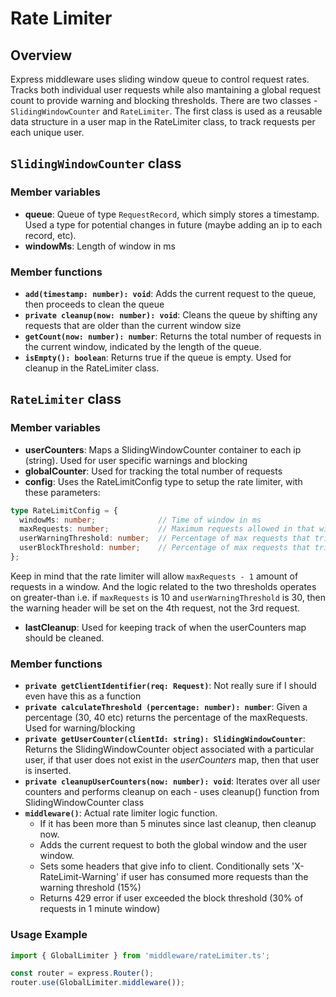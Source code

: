 # Rate Limiter
## Overview
Express middleware uses sliding window queue to control request rates. Tracks both individual user requests while also mantaining a global request count to provide warning and blocking thresholds. There are two classes - ```SlidingWindowCounter``` and ```RateLimiter```. The first class is used as a reusable data structure in a user map in the RateLimiter class, to track requests per each unique user.

## ```SlidingWindowCounter``` class
### Member variables
- **queue**: Queue of type ```RequestRecord```, which simply stores a timestamp. Used a type for potential changes in future (maybe adding an ip to each record, etc).
- **windowMs**: Length of window in ms

### Member functions
- **```add(timestamp: number): void```**: Adds the current request to the queue, then proceeds to clean the queue
- **```private cleanup(now: number): void```**: Cleans the queue by shifting any requests that are older than the current window size
- **```getCount(now: number): number```**: Returns the total number of requests in the current window, indicated by the length of the queue.
- **```isEmpty(): boolean```**: Returns true if the queue is empty. Used for cleanup in the RateLimiter class.

## ```RateLimiter``` class

### Member variables
- **userCounters**: Maps a SlidingWindowCounter container to each ip (string). Used for user specific warnings and blocking
- **globalCounter**: Used for tracking the total number of requests
- **config**: Uses the RateLimitConfig type to setup the rate limiter, with these parameters:
```ts
type RateLimitConfig = {
  windowMs: number;              // Time of window in ms
  maxRequests: number;           // Maximum requests allowed in that window
  userWarningThreshold: number;  // Percentage of max requests that triggers warning
  userBlockThreshold: number;    // Percentage of max requests that triggers blocking
};
```
Keep in mind that the rate limiter will allow ```maxRequests - 1``` amount of requests in a window. And the logic related to the two thresholds operates on greater-than i.e. if ```maxRequests``` is 10 and ```userWarningThreshold``` is 30, then the warning header will be set on the 4th request, not the 3rd request.
- **lastCleanup**: Used for keeping track of when the userCounters map should be cleaned. 

### Member functions
- **```private getClientIdentifier(req: Request)```**: Not really sure if I should even have this as a function
- **```private calculateThreshold (percentage: number): number```**: Given a percentage (30, 40 etc) returns the percentage of the maxRequests. Used for warning/blocking
- **```private getUserCounter(clientId: string): SlidingWindowCounter```**: Returns the SlidingWindowCounter object associated with a particular user, if that user does not exist in the *userCounters* map, then that user is inserted.
- **```private cleanupUserCounters(now: number): void```**: Iterates over all user counters and performs cleanup on each - uses cleanup() function from SlidingWindowCounter class
- **```middleware()```**: Actual rate limiter logic function.
    - If it has been more than 5 minutes since last cleanup, then cleanup now.
    - Adds the current request to both the global window and the user window.
    - Sets some headers that give info to client. Conditionally sets 'X-RateLimit-Warning' if user has consumed more requests than the warning threshold (15%)
    - Returns 429 error if user exceeded the block threshold (30% of requests in 1 minute window)

### Usage Example
```ts
import { GlobalLimiter } from 'middleware/rateLimiter.ts';

const router = express.Router();
router.use(GlobalLimiter.middleware());
```